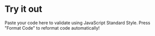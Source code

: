 # Try it out

Paste your code here to validate using JavaScript Standard Style. Press "Format Code" to reformat code automatically!

<div id="versioninfo"></div><div id="javascript-editor" class="editor"></div><div id="messages"></div>
<script src="bundle.js"></script>
<style>
  .content {
    max-width:970px;
  }

  div#messages {
    display: inline-block;
    vertical-align: top;
    width:280px;
  }
  .message {
    padding: 10px;
    margin: 5px;
    background-color: lightyellow;
    border:1px solid burlywood;
    font-size: 14px;
    font-family: Arial, Helvetica, sans-serif;
    text-align: auto;
  }
  .success {
    background-color: lightgreen;
    border:1px solid darkgreen;
    text-align: center;
    font-weight: bold;
  }
  #versioninfo {
    font-size: 9pt;
  }

  #javascript-editor {
    display: inline-block;
    width: 670px;
    height: 600px;
    font-size:16px;
  }

  button {
    padding: 5px;
    margin: 5px;
  }      
</style>
